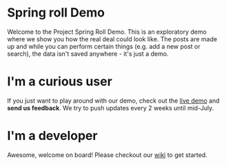 Spring roll Demo
================

Welcome to the Project Spring Roll Demo. This is an exploratory demo where we show you how the real deal could look like. The posts are made up and while you can perform certain things (e.g. add a new post or search), the data isn't saved anywhere - it's just a demo.

I'm a curious user
==================

If you just want to play around with our demo, check out the [live demo](http://famanson.github.io/spring-roll-demo) and **send us feedback**. We try to push updates every 2 weeks until mid-July.

I'm a developer
===============

Awesome, welcome on board! Please checkout our [wiki](https://github.com/famanson/spring-roll-demo/wiki) to get started.
